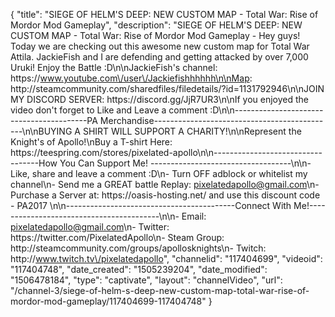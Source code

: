 {
    "title": "SIEGE OF HELM'S DEEP: NEW CUSTOM MAP - Total War: Rise of Mordor Mod Gameplay",
    "description": "SIEGE OF HELM'S DEEP: NEW CUSTOM MAP - Total War: Rise of Mordor Mod Gameplay - Hey guys! Today we are checking out this awesome new custom map for Total War Attila. JackieFish and I are defending and getting attacked by over 7,000 Uruki! Enjoy the Battle :D\n\nJackieFish's channel: https:\/\/www.youtube.com\/user\/Jackiefishhhhhh\n\nMap: http:\/\/steamcommunity.com\/sharedfiles\/filedetails\/?id=1131792946\n\nJOIN MY DISCORD SERVER: https:\/\/discord.gg\/JjR7UR3\n\nIf you enjoyed the video don't forget to Like and Leave a comment :D\n\n-----------------------------------------PA Merchandise---------------------------------------------\n\nBUYING A SHIRT WILL SUPPORT A CHARITY!\n\nRepresent the Knight's of Apollo!\nBuy a T-shirt Here: https:\/\/teespring.com\/stores\/pixelated-apollo\n\n----------------------------------How You Can Support Me! -----------------------------------\n\n- Like, share and leave a comment :D\n- Turn OFF adblock or whitelist my channel\n- Send me a GREAT battle Replay: pixelatedapollo@gmail.com\n- Purchase a Server at: https:\/\/oasis-hosting.net\/ and use this discount code - PA2017 \n\n------------------------------------------Connect With Me!-----------------------------------------\n\n- Email: pixelatedapollo@gmail.com\n- Twitter: https:\/\/twitter.com\/PixelatedApollo\n- Steam Group:  http:\/\/steamcommunity.com\/groups\/apollosknights\n- Twitch: http:\/\/www.twitch.tv\/pixelatedapollo",
    "channelid": "117404699",
    "videoid": "117404748",
    "date_created": "1505239204",
    "date_modified": "1506478184",
    "type": "captivate",
    "layout": "channelVideo",
    "url": "\/channel-3\/siege-of-helm-s-deep-new-custom-map-total-war-rise-of-mordor-mod-gameplay\/117404699-117404748"
}